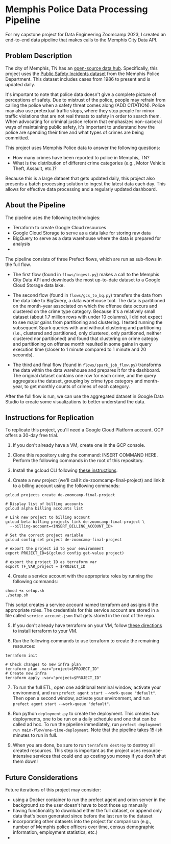 # Memphis Police Data Processing Pipeline

For my capstone project for Data Engineering Zoomcamp 2023, I created an end-to-end data pipeline that makes calls to the Memphis City Data API.

## Problem Description

The city of Memphis, TN has an [open-source data hub]([url](https://data.memphistn.gov/)). 
Specifically, this project uses the [Public Safety Incidents dataset]([url](https://data.memphistn.gov/Public-Safety/Memphis-Police-Department-Public-Safety-Incidents/ybsi-jur4)) from the Memphis Police Department.
This dataset includes cases from 1986 to present and is updated daily.


It's important to note that police data doesn't give a complete picture of perceptions of safety. Due to mistrust
of the police, people may refrain from calling the police when a safety threat comes along (ADD CITATION). 
Police may also use pretextual traffic stops, where they stop people for minor traffic violations that are not real
threats to safety in order to search them.
When advocating for criminal justice reform that emphasizes non-carceral ways of maintaining public safety, it's important to understand 
how the police are spending their time and what types of crimes are being committed. 


This project uses Memphis Police data to answer the following questions:

- How many crimes have been reported to police in Memphis, TN?
- What is the distribution of different crime categories (e.g., Motor Vehicle Theft, Assault, etc.)?

Because this is a large dataset that gets updated daily, this project also presents a batch processing solution to ingest the latest data each day. This allows for effective data processing and a regularly updated dashboard.


## About the Pipeline 

The pipeline uses the following technologies:
- Terraform to create Google Cloud resources
- Google Cloud Storage to serve as a data lake for storing raw data
- BigQuery to serve as a data warehouse where the data is prepared for analysis
- 

The pipeline consists of three Prefect flows, which are run as sub-flows in the full flow. 
- The first flow (found in `flows/ingest.py`) makes a call to the Memphis City Data API and downloads the most up-to-date dataset to a Google Cloud Storage data lake.


- The second flow (found in `flows/gcs_to_bq.py`) transfers the data from the data lake to BigQuery, a data warehouse tool. The data is partitioned on the month-year associated on which the offense date occurs and clustered on the crime type category. Because it's a relatively small dataset (about 1.7 million rows with under 10 columns), I did not expect to see major gains from partitioning and clustering. I tested running the subsequent Spark queries with and without clustering and partitioning (i.e., clustered and partitioned, only clustered, only partitioned, neither clustered nor partitioned) and found that  clustering on crime categoy and partitioning on offense month resulted in some gains in query execution time (closer to 1 minute compared to 1 minute and 20 seconds). 

- The third and final flow (found in `flows/spark_job_flow.py`) transforms the data within the data warehouse and prepares it for the dashboard. The original dataset contains one row for each crime, and the query aggregates the dataset, grouping by crime type category and month-year, to get monthly counts of crimes of each category.

After the full flow is run, we can use the aggregated dataset in Google Data Studio to create some visualizations to better understand the data.

## Instructions for Replication

To replicate this project, you'll need a Google Cloud Platform account. GCP offers a 30-day free trial. 

1. If you don't already have a VM, create one in the GCP console.
2. Clone this repository using the command: INSERT COMMAND HERE. Perform the following commands in the root of this repository.

2. Install the gcloud CLI following [these instructions](https://cloud.google.com/sdk/docs/install-sdk#installing_the_latest_version).

3. Create a new project (we'll call it de-zoomcamp-final-project) and link it to a billing account using the following commands:

```
gcloud projects create de-zoomcamp-final-project

# Display list of billing accounts
gcloud alpha billing accounts list

# Link new project to billing account
gcloud beta billing projects link de-zoomcamp-final-project \
  --billing-account=<INSERT_BILLING_ACCOUNT_ID>
  
# Set the correct project variable
gcloud config set project de-zoomcamp-final-project

# export the project id to your environment
export PROJECT_ID=$(gcloud config get-value project)

# export the project ID as terraform var
export TF_VAR_project = $PROJECT_ID

```

4. Create a service account with the appropriate roles by running the following commands:
```
chmod +x setup.sh
./setup.sh
```
This script creates a service account named terraform and assigns it the appropriate roles.
The credentials for this service account are stored in a file called `service_account.json` that gets stored
in the root of the repo.

5. If you don't already have terraform on your VM, follow [these directions](https://github.com/robertpeteuil/terraform-installer#download-and-use-locally) to install terraform to your VM.

6. Run the following commands to use terraform to create the remaining resources:
```
terraform init

# Check changes to new infra plan
terraform plan -var="project=$PROJECT_ID"
# Create new infra
terraform apply -var="project=$PROJECT_ID"
```

7. To run the full ETL, open one additional terminal window, activate your environment, and run `prefect agent start --work-queue "default"`. Then open a second window, activate your environment, and run `prefect agent start --work-queue "default"`. 
8. Run python `deployment.py` to create the deployment. This creates two deployments, one to be run on a daily schedule and one that can be called ad hoc. To run the pipeline immediately, run `prefect deployment run main-flow/one-time-deployment`. Note that the pipeline takes 15-ish minutes to run in full.

99. When you are done, be sure to run `terraform destroy` to destroy all created resources. This step is important as the project uses resource-intensive services that could end up costing you money if you don't shut them down! 


## Future Considerations

Future iterations of this project may consider:
 - using a Docker container to run the prefect agent and orion server in the background so the user doesn't have to boot those up manually
 - having functionality to download either the full dataset, or append only data that's been generated since before the last run to the dataset
 - incorporating other datasets into the project for comparison (e.g., number of Memphis police officers over time, census demographic information, employment statistics, etc.)
 -

